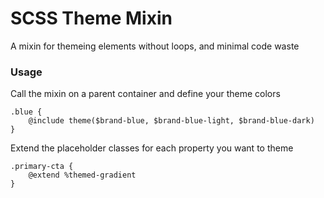 # SCSS Theme Mixin

A mixin for themeing elements without loops, and minimal code waste

### Usage

Call the mixin on a parent container and define your theme colors

```
.blue {
    @include theme($brand-blue, $brand-blue-light, $brand-blue-dark)
}
```

Extend the placeholder classes for each property you want to theme

```
.primary-cta {
    @extend %themed-gradient
}
```
